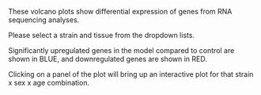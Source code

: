 These volcano plots show differential expression of genes from RNA sequencing analyses. 

Please select a strain and tissue from the dropdown lists. 

Significantly upregulated genes in the model compared to control are shown in BLUE, and downregulated genes are shown in RED.

Clicking on a panel of the plot will bring up an interactive plot for that strain x sex x age combination.
